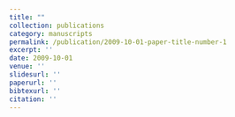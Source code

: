 ```yaml
---
title: ""
collection: publications
category: manuscripts
permalink: /publication/2009-10-01-paper-title-number-1
excerpt: ''
date: 2009-10-01
venue: ''
slidesurl: ''
paperurl: ''
bibtexurl: ''
citation: ''
---
```


